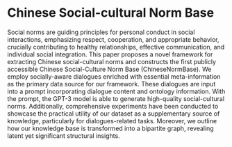 # Chinese Social-cultural Norm Base

Social norms are guiding principles for personal conduct in social interactions, emphasizing respect, cooperation, and appropriate behavior, crucially contributing to healthy relationships, effective communication, and individual social integration. This paper proposes a novel framework for extracting Chinese social-cultural norms and constructs the first publicly accessible Chinese Social-Culture Norm Base (ChineseNormBase). We employ socially-aware dialogues enriched with essential meta-information as the primary data source for our framework. These dialogues are input into a prompt incorporating dialogue content and ontology information. With the prompt, the GPT-3 model is able to generate high-quality social-cultural norms. Additionally, comprehensive experiments have been conducted to showcase the practical utility of our dataset as a supplementary source of knowledge, particularly for dialogues-related tasks. Moreover, we outline how our knowledge base is transformed into a bipartite graph, revealing latent yet significant structural insights. 
